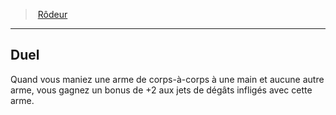 ﻿---
!ClassFeatureItem
Id: ranger_hd.md#duel
ParentLink: ranger_hd.md#rôdeur
Name: Duel
ParentName: Rôdeur
NameLevel: 2
Attributes: {}
AttributesDictionary: >+
  {}

---
> [Rôdeur](hd_ranger.md)

---

## Duel

Quand vous maniez une arme de corps-à-corps à une main et aucune autre arme, vous gagnez un bonus de +2 aux jets de dégâts infligés avec cette arme.

